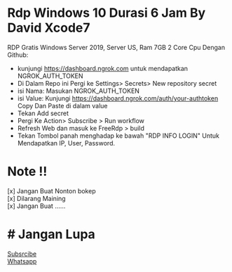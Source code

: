 # Rdp Windows 10 Durasi 6 Jam By David Xcode7



RDP Gratis Windows Server 2019, Server US, Ram 7GB 2 Core Cpu Dengan Github:
+ kunjungi https://dashboard.ngrok.com untuk mendapatkan NGROK_AUTH_TOKEN
+ Di Dalam Repo ini Pergi ke Settings> Secrets> New repository secret
+ isi Nama: Masukan NGROK_AUTH_TOKEN
+ isi Value: Kunjungi https://dashboard.ngrok.com/auth/your-authtoken Copy Dan Paste di dalam value
+ Tekan Add secret
+ Pergi Ke Action> Subscribe > Run workflow
+ Refresh Web dan masuk ke FreeRdp > build
+ Tekan Tombol panah menghadap ke bawah "RDP INFO LOGIN" Untuk Mendapatkan IP, User, Password.


# Note !!

[x] Jangan Buat Nonton bokep</br>
[x] Dilarang Maining</br>
[x] Jangan Buat  ......


# # Jangan Lupa

[Subsrcibe](https://youtube.com/channel/UCYLxKE8ZbeMwrgQ2HwgYuAA)</br>
[Whatsapp](wa.me/+6285865829368)
